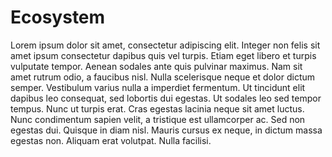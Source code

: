 # Ecosystem

Lorem ipsum dolor sit amet, consectetur adipiscing elit. Integer non felis sit amet ipsum consectetur dapibus quis vel turpis. Etiam eget libero et turpis vulputate tempor. Aenean sodales ante quis pulvinar maximus. Nam sit amet rutrum odio, a faucibus nisl. Nulla scelerisque neque et dolor dictum semper. Vestibulum varius nulla a imperdiet fermentum. Ut tincidunt elit dapibus leo consequat, sed lobortis dui egestas. Ut sodales leo sed tempor tempus. Nunc ut turpis erat. Cras egestas lacinia neque sit amet luctus. Nunc condimentum sapien velit, a tristique est ullamcorper ac. Sed non egestas dui. Quisque in diam nisl. Mauris cursus ex neque, in dictum massa egestas non. Aliquam erat volutpat. Nulla facilisi.

